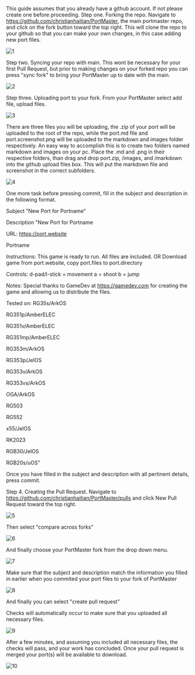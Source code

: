 This guide assumes that you already have a github account. If not please create one before proceeding.
Step one. Forking the repo. Navigate to https://github.com/christianhaitian/PortMaster, the main portmaster repo, and click on the fork button toward the top right. This will clone the repo to your github so that you can make your own changes, in this case adding new port files. 

![1](https://github.com/booYah187/ports/blob/main/pr/1.png) 

Step two. Syncing your repo with main. This wont be necessary for your first Pull Request, but prior to making changes on your forked repo you can press "sync fork" to bring your PortMaster up to date with the main.

![2](https://github.com/booYah187/ports/blob/main/pr/2.png) 

Step three. Uploading port to your fork. From your PortMaster select add file, upload files.

![3](https://github.com/booYah187/ports/blob/main/pr/3.png) 

There are three files you will be uploading, the .zip of your port will be uploaded to the root of the repo, while the port.md file and port.screenshot.png will be uploaded to the markdown and images folder respectively. An easy way to accomplish this is to create two folders named markdown and images on your pc. Place the .md and .png in their respective folders, than drag and drop port.zip, /images, and /markdown into the github upload files box. This will put the markdown file and screenshot in the correct subfolders.

![4](https://github.com/booYah187/ports/blob/main/pr/4.png) 

One more task before pressing commit, fill in the subject and description in the following format. 


Subject "New Port for Portname" 

Description "New Port for Portname

URL: https://port.website

Portname

Instructions: This game is ready to run. All files are included. OR Download game from port.website, copy port.files to port.directory

Controls:
d-pad/l-stick = movement
a = shoot
b = jump

Notes: Special thanks to GameDev at https://gamedev.com for creating the game and allowing us to distribute the files.

Tested on:
RG35s/ArkOS

RG351p/AmberELEC

RG351v/AmberELEC

RG351mp/AmberELEC

RG353m/ArkOS

RG353p/JelOS

RG353v/ArkOS

RG353vs/ArkOS

OGA/ArkOS

RG503

RG552

x55/JelOS

RK2023

RGB30/JelOS

RGB20s/uOS"

Once you have filled in the subject and description with all pertinent details, press commit.

Step 4. Creating the Pull Request. Navigate to https://github.com/christianhaitian/PortMaster/pulls and click New Pull Request toward the top right.

![5](https://github.com/booYah187/ports/blob/main/pr/5.png) 

Then select "compare across forks"

![6](https://github.com/booYah187/ports/blob/main/pr/6.png) 

And finally choose your PortMaster fork from the drop down menu.

![7](https://github.com/booYah187/ports/blob/main/pr/7.png) 

Make sure that the subject and description match the information you filled in earlier when you commited your port files to your fork of PortMaster

![8](https://github.com/booYah187/ports/blob/main/pr/8.png) 

And finally you can select "create pull request"

Checks will automatically occur to make sure that you uploaded all necessary files.

![9](https://github.com/booYah187/ports/blob/main/pr/9.png) 

After a few minutes, and assuming you included all necessary files, the checks will pass, and your work has concluded. Once your pull request is merged your port(s) will be available to download.

![10](https://github.com/booYah187/ports/blob/main/pr/10.png) 
